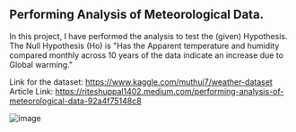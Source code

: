 ## Performing Analysis of Meteorological Data.

In this project, I have performed the analysis to test the (given) Hypothesis. The Null Hypothesis (Ho) is "Has the Apparent temperature and humidity compared monthly across 10 years of the data indicate an increase due to Global warming."

Link for the dataset: https://www.kaggle.com/muthuj7/weather-dataset
Article Link: https://riteshuppal1402.medium.com/performing-analysis-of-meteorological-data-92a4f75148c8

![image](https://user-images.githubusercontent.com/68817881/148181469-396736b3-fe92-487f-9177-c23df33264b4.png)

